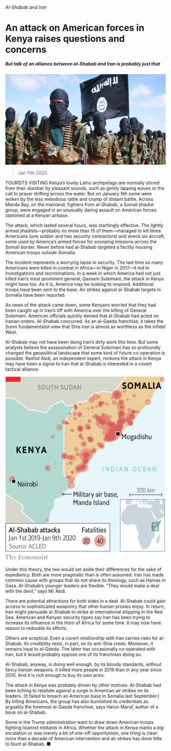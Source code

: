 ###### Al-Shabab and Iran

# An attack on American forces in Kenya raises questions and concerns 

##### But talk of an alliance between al-Shabab and Iran is probably just that 

![image](images/20200111_MAP003_0.jpg) 

> Jan 11th 2020 

TOURISTS VISITING Kenya’s lovely Lamu archipelago are normally stirred from their slumber by pleasant sounds, such as gently lapping waves or the call to prayer drifting across the water. But on January 5th some were woken by the less melodious rattle and crump of distant battle. Across Manda Bay, on the mainland, fighters from al-Shabab, a Somali jihadist group, were engaged in an unusually daring assault on American forces stationed at a Kenyan airbase.

The attack, which lasted several hours, was startlingly effective. The lightly armed jihadists—probably no more than 15 of them—managed to kill three Americans (one soldier and two security contractors) and wreck six aircraft, some used by America’s armed forces for snooping missions across the Somali border. Never before had al-Shabab targeted a facility housing American troops outside Somalia.


The incident represents a worrying lapse in security. The last time so many Americans were killed in combat in Africa—in Niger in 2017—it led to investigations and recriminations. In a week in which America had not just killed Iran’s most prominent general, Qassem Suleimani, the attack in Kenya might have too. As it is, America may be looking to respond. Additional troops have been sent to the base. Air strikes against al-Shabab targets in Somalia have been reported.

As news of the attack came down, some Kenyans worried that they had been caught up in Iran’s tiff with America over the killing of General Suleimani. American officials quickly denied that al-Shabab had acted on Iranian orders. Al-Shabab concurred. As an al-Qaeda franchise, it takes the Sunni fundamentalist view that Shia Iran is almost as worthless as the infidel West.

Al-Shabab may not have been doing Iran’s dirty work this time. But some analysts believe the assassination of General Suleimani has so profoundly changed the geopolitical landscape that some kind of future co-operation is possible. Rashid Abdi, an independent expert, reckons the attack in Kenya may have been a signal to Iran that al-Shabab is interested in a covert tactical alliance.

![image](images/20200111_MAM912.png) 


Under this theory, the two would set aside their differences for the sake of expediency. Both are more pragmatic than is often assumed. Iran has made common cause with groups that do not share its theology, such as Hamas in Gaza. Al-Shabab’s younger leaders are flexible. “They would make a deal with the devil,” says Mr Abdi.

There are potential attractions for both sides in a deal. Al-Shabab could gain access to sophisticated weaponry that other Iranian proxies enjoy. In return, Iran might persuade al-Shabab to strike at international shipping in the Red Sea. American and Kenyan security types say Iran has been trying to increase its influence in the Horn of Africa for some time. It may now have reason to redouble its efforts.

Others are sceptical. Even a covert relationship with Iran carries risks for al-Shabab. Its credibility rests, in part, on its anti-Shia credo. Moreover, it remains loyal to al-Qaeda. The latter has occasionally co-operated with Iran, but it would probably oppose one of its franchises doing so.

Al-Shabab, anyway, is doing well enough, by its bloody standards, without fancy Iranian weapons. It killed more people in 2019 than in any year since 2010. And it is rich enough to buy its own arms.

The attack in Kenya was probably driven by other motives. Al-Shabab had been itching to retaliate against a surge in American air strikes on its leaders. (It failed to breach an American base in Somalia last September.) By killing Americans, the group has also burnished its credentials as arguably the foremost al-Qaeda franchise, says Harun Maruf, author of a book on al-Shabab.

Some in the Trump administration want to draw down American troops fighting Islamist militants in Africa. Whether the attack in Kenya marks a big escalation or was merely a bit of one-off opportunism, one thing is clear: more than a decade of American intervention and air strikes has done little to blunt al-Shabab. ■

